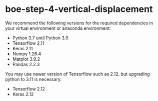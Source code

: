 # boe-step-4-vertical-displacement

We recommend the following versions for the required dependencies in your virtual environment or anaconda environment:
- Python 3.7 until Python 3.9
- Tensorflow 2.11
- Keras 2.11
- Numpy 1.26.4
- Matplot 3.9.2
- Pandas 2.2.3

You may use newer version of Tensorflow such as 2.12, but upgrading python to 3.11 is necessary:
- Tensorflow 2.12
- Keras 2.12
